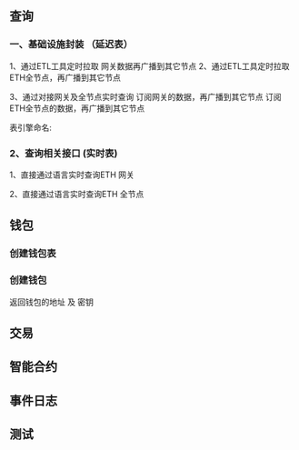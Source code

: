 ## 查询
### 一、基础设施封装 （延迟表）
1、通过ETL工具定时拉取  网关数据再广播到其它节点
2、通过ETL工具定时拉取 ETH全节点，再广播到其它节点



3、通过对接网关及全节点实时查询 
订阅网关的数据，再广播到其它节点
订阅ETH全节点的数据，再广播到其它节点

表引擎命名: 

### 2、查询相关接口 (实时表)

1、直接通过语言实时查询ETH  网关

2、直接通过语言实时查询ETH  全节点

## 钱包
### 创建钱包表

### 创建钱包
返回钱包的地址 及 密钥

## 交易

## 智能合约

## 事件日志

## 测试

